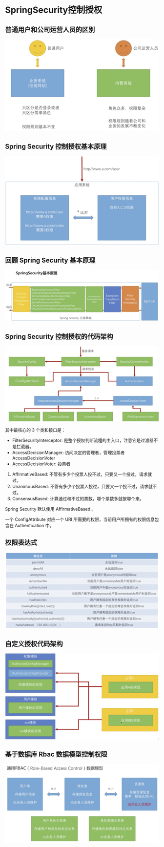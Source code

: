 # SpringSecurity控制授权

## 普通用户和公司运营人员的区别

![SpringSecurity控制授权_普通用户和公司运营人员的区别](SpringSecurity控制授权_普通用户和公司运营人员的区别.png)

## Spring Security 控制授权基本原理

![SpringSecurity控制授权_运行原理](SpringSecurity控制授权_运行原理.png)

## 回顾 Spring Security 基本原理

![SpringSecurity控制授权_SpringSecurity基本原理.png](SpringSecurity控制授权_SpringSecurity基本原理.png)

## Spring Security 控制授权的代码架构

![SpringSecurity控制授权_代码架构.png](SpringSecurity控制授权_代码架构.png)

其中最核心的 3 个类和接口是：

- FilterSecurityInterceptor: 是整个授权判断流程的主入口，注意它是过滤器不是拦截器。
- AccessDecisionManager: 访问决定的管理者，管理投票者 AccessDecisionVoter 
- AccessDecisionVoter: 投票者

1. AffirmativeBased: 不管有多少个投票人投不过，只要又一个投过，请求就过。
2. UnanimousBased: 不管有多少个投票人投过，只要又一个投不过，请求就不过。
3. ConsensusBased: 计算通过和不过的票数，哪个票数多就按哪个来。

Spring Security 默认使用 AffirmativeBased 。

一个 ConfigAttribute 对应一个 URI 所需要的权限，当前用户所拥有的权限信息包含在 Authentication 中。

## 权限表达式

![SpringSecurity控制授权_权限表达式.png](SpringSecurity控制授权_权限表达式.png)

## 自定义授权代码架构

![SpringSecurity控制授权_自定义授权代码架构封装.png](SpringSecurity控制授权_自定义授权代码架构封装.png)

## 基于数据库 Rbac 数据模型控制权限

![SpringSecurity控制授权_通用数据模型.png](SpringSecurity控制授权_通用数据模型.png)

